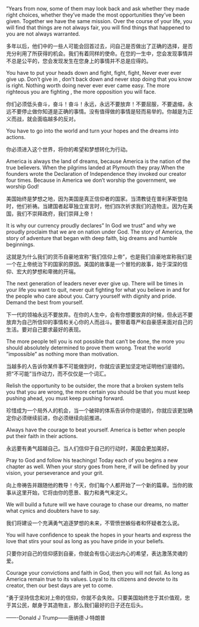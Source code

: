 

”Years from now, some of them may look back and ask whether they made right choices, whether they’ve made the most opportunities they’ve been given. Together we have the same mission. Over the course of your life, you will find that things are not always fair, you will find things that happened to you are not always warranted.

多年以后，他们中的一些人可能会回首过去，问自己是否做出了正确的选择，是否充分利用了所获得的机会。我们有着同样的使命。在您的一生中，您会发现事情并不总是公平的，您会发现发生在您身上的事情并不总是应得的。

You have to put your heads down and fight, fight, fight, Never ever ever give up. Don’t give in , don’t back down and never stop doing that you know is right. Nothing worth doing never ever ever came easy. The more righteous you are fighting , the more opposition you will face. 

你们必须低头奋斗，奋斗！奋斗！永远，永远不要放弃！不要屈服，不要退缩，永远不要停止做你知道是正确的事情。没有值得做的事情是轻而易举的。你越是为正义而战，就会面临越多的反对。

You have to go into the world and turn your hopes and the dreams into actions.

你必须进入这个世界，将你的希望和梦想转化为行动。

America is always the land of dreams, because America is the nation of the true believers. When the pilgrims  landed at Plymouth they pray.When the founders wrote the Declaration of Independence they invoked our creator four times.  Because in  America we don’t worship the government, we worship God! 

美国始终是梦想之地，因为美国是真正信仰者的国家。当清教徒在普利茅斯登陆时，他们祈祷。当建国者起草独立宣言时，他们四次祈求我们的造物主。因为在美国，我们不崇拜政府，我们崇拜上帝！

It is why our currency proudly declares” In God we trust” and why we proudly proclaim that we are on nation under God. The story of America, the story of adventure that began with deep faith, big dreams and humble beginnings. 

这就是为什么我们的货币自豪地宣称“我们信仰上帝”，也是我们自豪地宣称我们是一个在上帝统治下的国家的原因。美国的故事是一个冒险的故事，始于深深的信仰、宏大的梦想和卑微的开端。

The next generation of leaders never ever give up. There will be times in your life you want to quit, never quit fighting for what you believe in and for the people who care about you. Carry yourself with dignity and pride. Demand the best from yourself.

下一代的领袖永远不要放弃。在你的人生中，会有你想要放弃的时候，但永远不要放弃为自己所信仰的事情和关心你的人而战斗。要带着尊严和自豪感来面对自己的生活。要对自己要求最好的表现。

The more people tell you is not possible that can’t be done, the more you should absolutely determined to prove them wrong. Treat the world ”impossible” as nothing more than motivation. 

当越多的人告诉你某件事不可能做到时，你就应该更加坚定地证明他们是错的。把“不可能”当作动力，而不仅仅是一个词汇。

Relish the opportunity to be outsider, the more that a broken system tells you that you are wrong, the more certain you should be that you must keep pushing ahead, you must keep pushing forward.

珍惜成为一个局外人的机会，当一个破碎的体系告诉你你是错的，你就应该更加确定你必须继续前进，你必须继续向前推进。
 
Always have the courage to beat yourself. America is better when people put their faith in their actions.
 
永远要有勇气超越自己。当人们信仰于自己的行动时，美国会更加美好。
 
Pray to God and follow his teachings! Today each of you begins a new chapter as well. When your story goes from here, if will be defined by your vision, your perseverance and your grit.
 
向上帝祷告并跟随他的教导！今天，你们每个人都开始了一个新的篇章。当你的故事从这里开始，它将由你的愿景、毅力和勇气来定义。
 
We  will build a future will we have courage to chase our dreams, no matter what cynics and doubters have to say. 
 
我们将建设一个充满勇气追逐梦想的未来，不管愤世嫉俗者和怀疑者怎么说。
 
You will have confidence to speak the hopes in your hearts and express the love that stirs your soul as long as you have pride in your beliefs.
 
只要你对自己的信仰感到自豪，你就会有信心说出内心的希望，表达激荡灵魂的爱。
  
Courage your convictions and faith in God, then you will not fail. As long as America remain true to its values. Loyal to its citizens and devote to its creator, then our best days are yet to come. 
  
“勇于坚持信念和对上帝的信仰，你就不会失败。只要美国始终忠于其价值观，忠于其公民，献身于其造物主，那么我们最好的日子还在后头。
  
  
——-Donald J Trump——唐纳德·J·特朗普